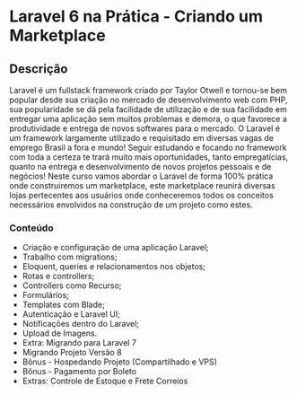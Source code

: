 # Laravel 6 na Prática - Criando um Marketplace

## Descrição
Laravel é um fullstack framework criado por Taylor Otwell e tornou-se bem popular desde sua criação no mercado de desenvolvimento web com PHP, 
sua popularidade se dá pela facilidade de utilização e de sua facilidade em entregar uma aplicação sem muitos problemas e demora, o que favorece a produtividade e entrega de novos softwares para o mercado.
O Laravel é um framework largamente utilizado e requisitado em diversas vagas de emprego Brasil a fora e mundo! Seguir estudando e focando no framework com toda a certeza te trará muito mais oportunidades,
tanto empregatícias, quanto na entrega e desenvolvimento de novos projetos pessoais e de negócios! Neste curso vamos abordar o Laravel de forma 100% prática onde construiremos um marketplace,
este marketplace reunirá diversas lojas pertecentes aos usuários onde conheceremos todos os conceitos necessários envolvidos na construção de um projeto como estes.

### Conteúdo

* Criação e configuração de uma aplicação Laravel;
* Trabalho com migrations;
* Eloquent, queries e relacionamentos nos objetos;
* Rotas e controllers;
* Controllers como Recurso;
* Formulários;
* Templates com Blade;
* Autenticação e Laravel UI;
* Notificações dentro do Laravel;
* Upload de Imagens.
* Extra: Migrando para Laravel 7
* Migrando Projeto Versão 8
* Bônus - Hospedando Projeto (Compartilhado e VPS)
* Bônus - Pagamento por Boleto
* Extras: Controle de Estoque e Frete Correios

